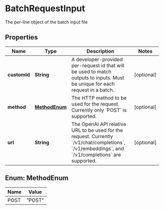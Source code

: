 

# BatchRequestInput

The per-line object of the batch input file

## Properties

| Name | Type | Description | Notes |
|------------ | ------------- | ------------- | -------------|
|**customId** | **String** | A developer-provided per-request id that will be used to match outputs to inputs. Must be unique for each request in a batch. |  [optional] |
|**method** | [**MethodEnum**](#MethodEnum) | The HTTP method to be used for the request. Currently only &#x60;POST&#x60; is supported. |  [optional] |
|**url** | **String** | The OpenAI API relative URL to be used for the request. Currently &#x60;/v1/chat/completions&#x60;, &#x60;/v1/embeddings&#x60;, and &#x60;/v1/completions&#x60; are supported. |  [optional] |



## Enum: MethodEnum

| Name | Value |
|---- | -----|
| POST | &quot;POST&quot; |



